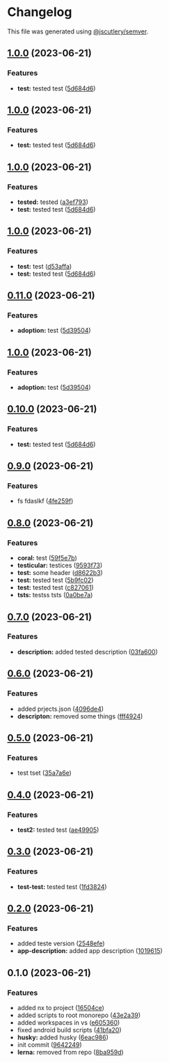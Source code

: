 # Changelog

This file was generated using [@jscutlery/semver](https://github.com/jscutlery/semver).

## [1.0.0](https://github.com/vvaldemarok/tst-nx/compare/first-app-0.9.0...first-app-1.0.0) (2023-06-21)


### Features

* **test:** tested test ([5d684d6](https://github.com/vvaldemarok/tst-nx/commit/5d684d6c953d2abf52a2094b520f388f3a3450b2))

## [1.0.0](https://github.com/vvaldemarok/tst-nx/compare/first-app-0.9.0...first-app-1.0.0) (2023-06-21)


### Features

* **test:** tested test ([5d684d6](https://github.com/vvaldemarok/tst-nx/commit/5d684d6c953d2abf52a2094b520f388f3a3450b2))

## [1.0.0](https://github.com/vvaldemarok/tst-nx/compare/first-app-0.9.0...first-app-1.0.0) (2023-06-21)


### Features

* **tested:** tested ([a3ef793](https://github.com/vvaldemarok/tst-nx/commit/a3ef793f3149c6925b2e03325afcada4b5673dfb))
* **test:** tested test ([5d684d6](https://github.com/vvaldemarok/tst-nx/commit/5d684d6c953d2abf52a2094b520f388f3a3450b2))

## [1.0.0](https://github.com/vvaldemarok/tst-nx/compare/first-app-0.9.0...first-app-1.0.0) (2023-06-21)


### Features

* **test:** test ([d53affa](https://github.com/vvaldemarok/tst-nx/commit/d53affaf0ea2f7b6ce29c322467f1649e4fd5d02))
* **test:** tested test ([5d684d6](https://github.com/vvaldemarok/tst-nx/commit/5d684d6c953d2abf52a2094b520f388f3a3450b2))

## [0.11.0](https://github.com/vvaldemarok/tst-nx/compare/first-app-0.10.0...first-app-0.11.0) (2023-06-21)


### Features

* **adoption:** test ([5d39504](https://github.com/vvaldemarok/tst-nx/commit/5d39504827f4a87ed2db5e5e4192537666cf6687))

## [1.0.0](https://github.com/vvaldemarok/tst-nx/compare/first-app-0.10.0...first-app-1.0.0) (2023-06-21)


### Features

* **adoption:** test ([5d39504](https://github.com/vvaldemarok/tst-nx/commit/5d39504827f4a87ed2db5e5e4192537666cf6687))

## [0.10.0](https://github.com/vvaldemarok/tst-nx/compare/first-app-0.9.0...first-app-0.10.0) (2023-06-21)


### Features

* **test:** tested test ([5d684d6](https://github.com/vvaldemarok/tst-nx/commit/5d684d6c953d2abf52a2094b520f388f3a3450b2))

## [0.9.0](https://github.com/vvaldemarok/tst-nx/compare/first-app-0.8.0...first-app-0.9.0) (2023-06-21)


### Features

* fs fdaslkf ([4fe259f](https://github.com/vvaldemarok/tst-nx/commit/4fe259fc73a91caea1bad3dafdeb51832253eb49))

## [0.8.0](https://github.com/vvaldemarok/tst-nx/compare/first-app-0.7.0...first-app-0.8.0) (2023-06-21)


### Features

* **coral:** test ([59f5e7b](https://github.com/vvaldemarok/tst-nx/commit/59f5e7baf6249367d82a2c7ebcaf2378e939a0b5))
* **testicular:** testices ([9593f73](https://github.com/vvaldemarok/tst-nx/commit/9593f73dd7502b75d3c4de33e7f49a2a5585f7ea))
* **test:** some header ([d8622b3](https://github.com/vvaldemarok/tst-nx/commit/d8622b3b193c17cd49ed022c802993e165547446))
* **test:** tested test ([5b9fc02](https://github.com/vvaldemarok/tst-nx/commit/5b9fc0255fb245b771e0bfd0ca20f239feb6e24c))
* **test:** tested test ([c827061](https://github.com/vvaldemarok/tst-nx/commit/c82706178a5c166c6d7792905f8be9d574774be2))
* **tsts:** testss tsts ([0a0be7a](https://github.com/vvaldemarok/tst-nx/commit/0a0be7a47bbb2e400712641bc62ba8bf7a1445b5))

## [0.7.0](https://github.com/vvaldemarok/tst-nx/compare/first-app-0.6.0...first-app-0.7.0) (2023-06-21)


### Features

* **description:** added tested description ([03fa600](https://github.com/vvaldemarok/tst-nx/commit/03fa600f3b94115714e6f0bff0764826aed53006))

## [0.6.0](https://github.com/vvaldemarok/tst-nx/compare/first-app-0.5.0...first-app-0.6.0) (2023-06-21)


### Features

* added prjects.json ([4096de4](https://github.com/vvaldemarok/tst-nx/commit/4096de4ab16b9518b4b4e6fab5d5cd364d3d84af))
* **descripton:** removed some things ([fff4924](https://github.com/vvaldemarok/tst-nx/commit/fff492420577214f5a7b8dc2853a85677d53d72b))

## [0.5.0](https://github.com/vvaldemarok/tst-nx/compare/first-app-0.4.0...first-app-0.5.0) (2023-06-21)


### Features

* test tset ([35a7a6e](https://github.com/vvaldemarok/tst-nx/commit/35a7a6ea48124005b69a740d93d4bb741006cf5d))

## [0.4.0](https://github.com/vvaldemarok/tst-nx/compare/first-app-0.3.0...first-app-0.4.0) (2023-06-21)


### Features

* **test2:** tested test ([ae49905](https://github.com/vvaldemarok/tst-nx/commit/ae4990539977fe80de1fdc909f7f8085f1e42b33))

## [0.3.0](https://github.com/vvaldemarok/tst-nx/compare/first-app-0.2.0...first-app-0.3.0) (2023-06-21)


### Features

* **test-test:** tested test ([1fd3824](https://github.com/vvaldemarok/tst-nx/commit/1fd3824a7a756cd481748cd4afcfc4273079574a))

## [0.2.0](https://github.com/vvaldemarok/tst-nx/compare/first-app-0.1.0...first-app-0.2.0) (2023-06-21)


### Features

* added teste version ([2548efe](https://github.com/vvaldemarok/tst-nx/commit/2548efe99363057d796828e24a40066461579725))
* **app-description:** added app description ([1019615](https://github.com/vvaldemarok/tst-nx/commit/1019615be67464fb5d86686a9654bc6747f320c7))

## 0.1.0 (2023-06-21)


### Features

* added nx to project ([16504ce](https://github.com/vvaldemarok/tst-nx/commit/16504ce5426c13eed1b7e8cc84c2a4285ccd101e))
* added scripts to root monorepo ([43e2a39](https://github.com/vvaldemarok/tst-nx/commit/43e2a3989c3be276ea3353ddfe5373f1f5505693))
* added workspaces in vs ([e605360](https://github.com/vvaldemarok/tst-nx/commit/e605360bbea3a9c0bc0d55ee37db1094e5824719))
* fixed android build scripts ([41bfa20](https://github.com/vvaldemarok/tst-nx/commit/41bfa2026dfdc237dc4e46bee3c5823f74972d95))
* **husky:** added husky ([6eac986](https://github.com/vvaldemarok/tst-nx/commit/6eac9869ff1f5102a14ba59b087e8d22153c5cd2))
* init commit ([9642249](https://github.com/vvaldemarok/tst-nx/commit/9642249b83456a5f9f87b79ffe509d84b1cf6784))
* **lerna:** removed from repo ([8ba959d](https://github.com/vvaldemarok/tst-nx/commit/8ba959d8bf17e93ab608a5d5e21e0f7186ab77ab))

